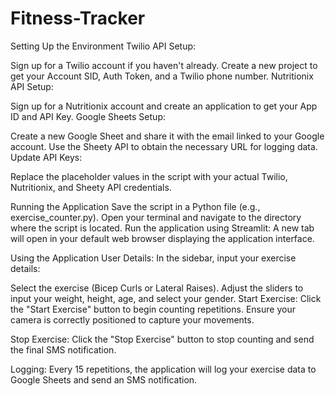 # Fitness-Tracker

Setting Up the Environment
Twilio API Setup:

Sign up for a Twilio account if you haven't already.
Create a new project to get your Account SID, Auth Token, and a Twilio phone number.
Nutritionix API Setup:

Sign up for a Nutritionix account and create an application to get your App ID and API Key.
Google Sheets Setup:

Create a new Google Sheet and share it with the email linked to your Google account.
Use the Sheety API to obtain the necessary URL for logging data.
Update API Keys:

Replace the placeholder values in the script with your actual Twilio, Nutritionix, and Sheety API credentials.

Running the Application
Save the script in a Python file (e.g., exercise_counter.py).
Open your terminal and navigate to the directory where the script is located.
Run the application using Streamlit:
A new tab will open in your default web browser displaying the application interface.

Using the Application
User Details: In the sidebar, input your exercise details:

Select the exercise (Bicep Curls or Lateral Raises).
Adjust the sliders to input your weight, height, age, and select your gender.
Start Exercise: Click the "Start Exercise" button to begin counting repetitions. Ensure your camera is correctly positioned to capture your movements.

Stop Exercise: Click the "Stop Exercise" button to stop counting and send the final SMS notification.

Logging: Every 15 repetitions, the application will log your exercise data to Google Sheets and send an SMS notification.
